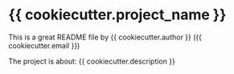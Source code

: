 # {{ cookiecutter.project_name }}
This is a great README file by {{ cookiecutter.author }}
({{ cookiecutter.email }})

The project is about:
{{ cookiecutter.description }}
